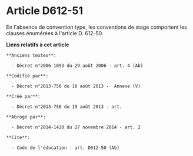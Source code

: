 # Article D612-51

En l'absence de convention type, les conventions de stage comportent les clauses énumérées à l'article D. 612-50.

**Liens relatifs à cet article**

	**Anciens textes**:

	  - Décret n°2006-1093 du 29 août 2006 - art. 4 (Ab)

	**Codifié par**:

	  - Décret n°2013-756 du 19 août 2013 -  Annexe (V)

	**Créé par**:

	  - Décret n°2013-756 du 19 août 2013 - art.

	**Abrogé par**:

	  - Décret n°2014-1420 du 27 novembre 2014 - art. 2

	**Cite**:

	  - Code de l'éducation - art. D612-50 (Ab)
